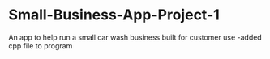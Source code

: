 # Small-Business-App-Project-1
An app to help run a small car wash business built for customer use
-added cpp file to program
